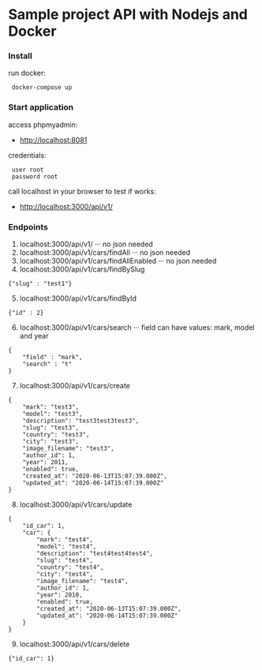 # Sample project API with Nodejs and Docker
### Install

run docker:
```
 docker-compose up
```


### Start application

access phpmyadmin:
- [http://localhost:8081](http://localhost:8081)

credentials:
```
 user root
 password root
```

call localhost in your browser to test if works:
- [http://localhost:3000/api/v1/](http://localhost:3000/api/v1/)


### Endpoints

1. localhost:3000/api/v1/
··· no json needed
2. localhost:3000/api/v1/cars/findAll
··· no json needed
3. localhost:3000/api/v1/cars/findAllEnabled
··· no json needed
4. localhost:3000/api/v1/cars/findBySlug
```
{"slug" : "test1"}
```
5. localhost:3000/api/v1/cars/findById
```
{"id" : 2}
```
6. localhost:3000/api/v1/cars/search
··· field can have values: mark, model and year
```
{
    "field" : "mark",
    "search" : "t"
}
```
7. localhost:3000/api/v1/cars/create
```
{
    "mark": "test3",
    "model": "test3",
    "description": "test3test3test3",
    "slug": "test3",
    "country": "test3",
    "city": "test3",
    "image_filename": "test3",
    "author_id": 1,
    "year": 2011,
    "enabled": true,
    "created_at": "2020-06-13T15:07:39.000Z",
    "updated_at": "2020-06-14T15:07:39.000Z"
}
```
8. localhost:3000/api/v1/cars/update
```
{
    "id_car": 1,
    "car": {
        "mark": "test4",
        "model": "test4",
        "description": "test4test4test4",
        "slug": "test4",
        "country": "test4",
        "city": "test4",
        "image_filename": "test4",
        "author_id": 1,
        "year": 2010,
        "enabled": true,
        "created_at": "2020-06-13T15:07:39.000Z",
        "updated_at": "2020-06-14T15:07:39.000Z"
    }
}
```
9. localhost:3000/api/v1/cars/delete
```
{"id_car": 1}
```